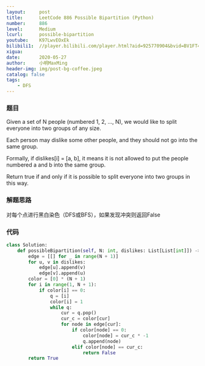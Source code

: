 ```yaml
---
layout:     post
title:      LeetCode 886 Possible Bipartition (Python)
number:     886
level:      Medium
lcurl:      possible-bipartition
youtube:    K97LwvEOxEk
bilibili1:  //player.bilibili.com/player.html?aid=925770904&bvid=BV1FT4y1g77u&cid=195694522&page=1
xigua:      
date:       2020-05-27
author:     小明MaxMing
header-img: img/post-bg-coffee.jpeg
catalog: false
tags:
    - DFS
---
```


### 题目

Given a set of N people (numbered 1, 2, ..., N), we would like to split everyone into two groups of any size.

Each person may dislike some other people, and they should not go into the same group. 

Formally, if dislikes[i] = [a, b], it means it is not allowed to put the people numbered a and b into the same group.

Return true if and only if it is possible to split everyone into two groups in this way.

### 解题思路

对每个点进行黑白染色（DFS或BFS），如果发现冲突则返回False

### 代码
```python
class Solution:
    def possibleBipartition(self, N: int, dislikes: List[List[int]]) -> bool:
        edge = [[] for _ in range(N + 1)]
        for u, v in dislikes:
            edge[u].append(v)
            edge[v].append(u)
        color = [0] * (N + 1)
        for i in range(1, N + 1):
            if color[i] == 0:
                q = [i]
                color[i] = 1
                while q:
                    cur = q.pop()
                    cur_c = color[cur]
                    for node in edge[cur]:
                        if color[node] == 0:
                            color[node] = cur_c * -1
                            q.append(node)
                        elif color[node] == cur_c:
                            return False
        return True
```

